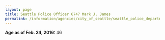 ```yaml
---
layout: page
title: Seattle Police Officer 6747 Mark J. James
permalink: /information/agencies/city_of_seattle/seattle_police_department/copbook/6747/
---
```


**Age as of Feb. 24, 2016:** 46
